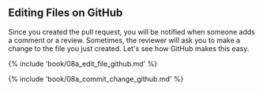## Editing Files on GitHub

Since you created the pull request, you will be notified when someone adds a comment or a review. Sometimes, the reviewer will ask you to make a change to the file you just created. Let's see how GitHub makes this easy.

{% include 'book/08a_edit_file_github.md' %}

{% include 'book/08a_commit_change_github.md' %}
